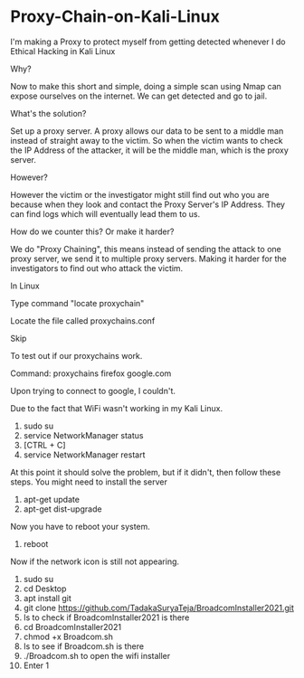 # Proxy-Chain-on-Kali-Linux
I'm making a Proxy to protect myself from getting detected whenever I do Ethical Hacking in Kali Linux

Why?

Now to make this short and simple, doing a simple scan using Nmap can expose ourselves on the internet. We can get detected and go to jail. 

What's the solution? 

Set up a proxy server. A proxy allows our data to be sent to a middle man instead of straight away to the victim. So when the victim wants to check the IP Address of the attacker, it will be the middle man, which is the proxy server.

However?

However the victim or the investigator might still find out who you are because when they look and contact the Proxy Server's IP Address. They can find logs which will eventually lead them to us.

How do we counter this? Or make it harder?

We do "Proxy Chaining", this means instead of sending the attack to one proxy server, we send it to multiple proxy servers. Making it harder for the investigators to find out who attack the victim.

In Linux

Type command "locate proxychain"

Locate the file called proxychains.conf



Skip

To test out if our proxychains work.

Command:
proxychains firefox google.com

Upon trying to connect to google, I couldn't.

Due to the fact that WiFi wasn't working in my Kali Linux.

1. sudo su
2. service NetworkManager status
3. [CTRL + C]
4. service NetworkManager restart

At this point it should solve the problem, but if it didn't, then follow these steps.
You might need to install the server

1. apt-get update
2. apt-get dist-upgrade

Now you have to reboot your system.

1. reboot

Now if the network icon is still not appearing. 

1. sudo su
2. cd Desktop
3. apt install git
4. git clone https://github.com/TadakaSuryaTeja/BroadcomInstaller2021.git
5. ls to check if BroadcomInstaller2021 is there
6. cd BroadcomInstaller2021
7. chmod +x Broadcom.sh
8. ls to see if Broadcom.sh is there
9. ./Broadcom.sh to open the wifi installer
10. Enter 1
